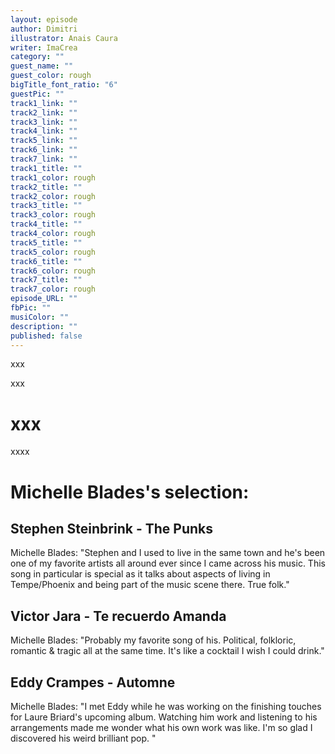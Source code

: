 ```yaml
---
layout: episode
author: Dimitri
illustrator: Anais Caura
writer: ImaCrea
category: ""
guest_name: ""
guest_color: rough
bigTitle_font_ratio: "6"
guestPic: ""
track1_link: ""
track2_link: ""
track3_link: ""
track4_link: ""
track5_link: ""
track6_link: ""
track7_link: ""
track1_title: ""
track1_color: rough
track2_title: ""
track2_color: rough
track3_title: ""
track3_color: rough
track4_title: ""
track4_color: rough
track5_title: ""
track5_color: rough
track6_title: ""
track6_color: rough
track7_title: ""
track7_color: rough
episode_URL: ""
fbPic: ""
musiColor: ""
description: ""
published: false
---
```

<p id="introduction"> xxx </p>

xxx

# xxx

xxxx
 
# Michelle Blades's selection:

## Stephen Steinbrink - The Punks

Michelle Blades: "Stephen and I used to live in the same town and he's been one of my favorite artists all around ever since I came across his music. This song in particular is special as it talks about aspects of living in Tempe/Phoenix and being part of the music scene there. True folk."

## Victor Jara - Te recuerdo Amanda

Michelle Blades: "Probably my favorite song of his. Political, folkloric, romantic & tragic all at the same time. It's like a cocktail I wish I could drink."

## Eddy Crampes - Automne

Michelle Blades: "I met Eddy while he was working on the finishing touches for Laure Briard's upcoming album. Watching him work and listening to his arrangements made me wonder what  his own work was like. I'm so glad I discovered his weird brilliant pop.  "